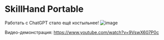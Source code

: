 # SkillHand Portable
Работать с ChatGPT стало ещё костыльнее!
![image](https://github.com/sochniy-sochnik/SkillHand-Portable/assets/73854764/cc23faf2-f7ff-4366-a7e0-29a65060f4d9)

Видео-демонстрация: https://www.youtube.com/watch?v=9VswX607P0c
